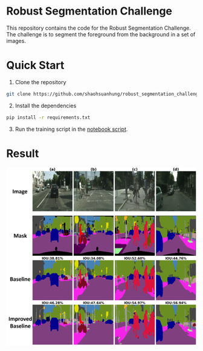 # Robust Segmentation Challenge
This repository contains the code for the Robust Segmentation Challenge. The challenge is to segment the foreground from the background in a set of images.

# Quick Start
1. Clone the repository
```bash
git clone https://github.com/shaohsuanhung/robust_segmentation_challenge
```
2. Install the dependencies
```bash
pip install -r requirements.txt
```
3. Run the training script in the [notebook script](./robust_segmentation_training_console.ipynb).
# Result
![](./fig/teaser.PNG)
